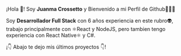 ¡Hola 👋! Soy **Juanma Crossetto** y Bienvenido a mi Perfil de Github👨🏻‍💻

Soy **Desarrollador Full Stack** con 6 años experiencia en este rubro👽, trabajo principalmente con ⚛️React y NodeJS, pero tambien tengo experiencia con React Native⚛️ y C#.

¡👇 Abajo te dejo mis últimos proyectos 👇!
